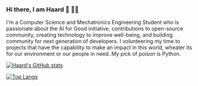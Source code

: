 ### Hi there, I am Haard 👋 👨‍💻

<!--
**Haard-Shah/Haard-Shah** is a ✨ _special_ ✨ repository because its `README.md` (this file) appears on your GitHub profile.

Here are some ideas to get you started:

- 🔭 I’m currently working on ...
- 🌱 I’m currently learning ...
- 👯 I’m looking to collaborate on ...
- 🤔 I’m looking for help with ...
- 💬 Ask me about ...
- 📫 How to reach me: ...
- 😄 Pronouns: ...
- ⚡ Fun fact: ...
-->

I'm a Computer Science and Mechatronics Engineering Student who is passionate about the AI for Good initiative, contributions to open-source community, creating technology to improve well-being, and building community for next generation of developers. I volunteering my time to projects that have the capability to make an impact in this world, wheater its for our environment or our people in need. My pick of poison is Python. 

[![Haard's GitHub stats](https://github-readme-stats.vercel.app/api?username=haard-shah&show_icons=true)](https://github.com/haard-shah/github-readme-stats)

[![Top Langs](https://github-readme-stats.vercel.app/api/top-langs/?username=haard-shah&layout=compact)](https://github.com/haard-shah/github-readme-stats)
